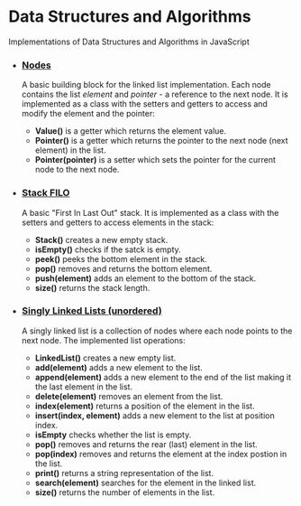 # Data Structures and Algorithms
Implementations of  Data Structures and Algorithms in JavaScript

<ul>
<li>
<h3><a href="https://github.com/psitronic/Data-Structures-and-Algorithms-in-JS/tree/master/Linked%20Lists">Nodes</a></h3>
<p>
A basic building block for the linked list implementation. Each node contains the list <i>element</i> and <i>pointer</i> - a reference to the next node. It is implemented as a class with the setters and getters to access and modify the element and the pointer:
<ul>
<li><b>Value()</b> is a getter which returns the element value.</li> 
<li><b>Pointer()</b> is a getter which returns the pointer to the next node (next element) in the list.</li>
<li><b>Pointer(pointer)</b> is a setter which sets the pointer for the current node to the next node.</li>
</ul>
</p>
</li>

<li>
<h3><a href="https://github.com/psitronic/Data-Structures-and-Algorithms-in-JS/tree/master/Stacks">Stack FILO</a></h3>
<p>
A basic "First In Last Out" stack. It is implemented as a class with the setters and getters to access elements in the stack:
<ul>
<li><b>Stack()</b> creates a new empty stack.</li>
<li><b>isEmpty()</b> checks if the satck is empty.</li>
<li><b>peek()</b> peeks the bottom element in the stack.</li>
<li><b>pop()</b> removes and returns the bottom element.</li>
<li><b>push(element)</b> adds an element to the bottom of the stack.</li> 
<li><b>size()</b> returns the stack length.</li>
</ul>
</p>
</li>

<li>
<h3><a href="https://github.com/psitronic/Data-Structures-and-Algorithms-in-JS/tree/master/Linked%20Lists">Singly Linked Lists (unordered)</a></h3>
<p>A singly linked list is a collection of nodes where each node points to the next node. The implemented list operations:
<ul>
<li><b>LinkedList()</b> creates a new empty list.</li>
<li><b>add(element)</b> adds a new element to the list.</li>
<li><b>append(element)</b> adds a new element to the end of the list making it the last element in the list.</li>
<li><b>delete(element)</b> removes an element from the list.</li>
<li><b>index(element)</b> returns a position of the element in the list.</li>
<li><b>insert(index, element)</b> adds a new element to the list at position index.</li>
<li><b>isEmpty</b> checks whether the list is empty.</li>
<li><b>pop()</b> removes and returns the rear (last) element in the list.</li>
<li><b>pop(index)</b> removes and returns the element at the index postion in the list.</li>
<li><b>print()</b> returns a string representation of the list.</li>
<li><b>search(element)</b> searches for the element in the linked list.</li>
<li><b>size()</b> returns the number of elements in the list.</li>
</ul>
</li>
</ul>